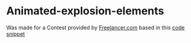 # Animated-explosion-elements

Was made for a Contest provided by [Freelancer.com](https://www.freelancer.com/) based in this [code snippet](https://www.codehim.com/vanilla-javascript/javascript-particle-explosion-on-click/)
